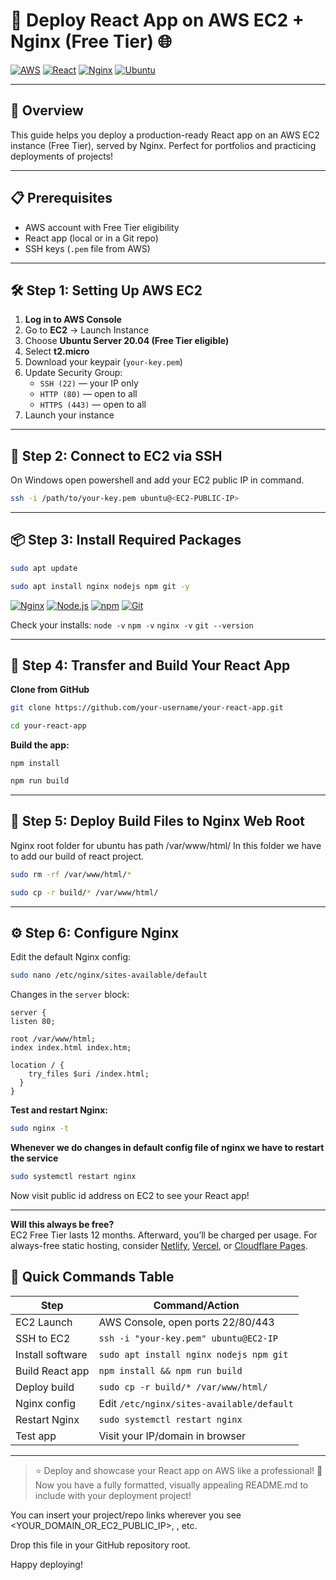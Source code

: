 # 🚀 Deploy React App on AWS EC2 + Nginx (Free Tier) 🌐

[![AWS](https://img.shields.io/badge/AWS-Free%20Tier-orange?logo=amazon-aws)](https://aws.amazon.com/free/)
[![React](https://img.shields.io/badge/Built%20with-React-61DAFB?logo=react)](https://reactjs.org/)
[![Nginx](https://img.shields.io/badge/Web%20Server-Nginx-009639?logo=nginx)](https://nginx.org/)
[![Ubuntu](https://img.shields.io/badge/OS-Ubuntu-E95420?logo=ubuntu)](https://ubuntu.com/)

---

## 📄 Overview

This guide helps you deploy a production-ready React app on an AWS EC2 instance (Free Tier), served by Nginx. Perfect for portfolios and practicing deployments of projects!

---

## 📋 Prerequisites

- AWS account with Free Tier eligibility
- React app (local or in a Git repo)
- SSH keys (`.pem` file from AWS)

---

## 🛠️ Step 1: Setting Up AWS EC2

1. **Log in to AWS Console**
2. Go to **EC2** → Launch Instance
3. Choose **Ubuntu Server 20.04 (Free Tier eligible)**
4. Select **t2.micro** 
5. Download your keypair (`your-key.pem`)
6. Update Security Group:
    - `SSH (22)` — your IP only
    - `HTTP (80)` — open to all
    - `HTTPS (443)` — open to all
7. Launch your instance

---

## 🔐 Step 2: Connect to EC2 via SSH
On Windows open powershell and add your EC2 public IP in command.
```bash 
ssh -i /path/to/your-key.pem ubuntu@<EC2-PUBLIC-IP>
```

---

## 📦 Step 3: Install Required Packages
```bash
sudo apt update
```

```bash
sudo apt install nginx nodejs npm git -y
```

[![Nginx](https://img.shields.io/badge/Web%20Server-Nginx-009639?logo=nginx)](https://nginx.org/)
[![Node.js](https://img.shields.io/badge/Runtime-Node.js-339933?logo=node.js)](https://nodejs.org/)
[![npm](https://img.shields.io/badge/Package%20Manager-npm-CB3837?logo=npm)](https://www.npmjs.com/)
[![Git](https://img.shields.io/badge/Version%20Control-Git-F05032?logo=git)](https://git-scm.com/)

Check your installs:
`node -v`
`npm -v`
`nginx -v` 
`git --version`

---

## 📁 Step 4: Transfer and Build Your React App

**Clone from GitHub**
```bash
git clone https://github.com/your-username/your-react-app.git
```

```bash
cd your-react-app
```
**Build the app:**
```
npm install
```
```bash
npm run build
```

---

## 🚚 Step 5: Deploy Build Files to Nginx Web Root

Nginx root folder for ubuntu has path /var/www/html/
In this folder we have to add our build of react project.

```bash
sudo rm -rf /var/www/html/*
```

```bash
sudo cp -r build/* /var/www/html/
```
---

## ⚙️ Step 6: Configure Nginx

Edit the default Nginx config:
```bash
sudo nano /etc/nginx/sites-available/default
```

Changes in the `server` block:
```
server {
listen 80;

root /var/www/html;
index index.html index.htm;

location / {
    try_files $uri /index.html;
  }
}
```
**Test and restart Nginx:**
```bash
sudo nginx -t
```
**Whenever we do changes in default config file of nginx we have to restart the service**
```bash
sudo systemctl restart nginx
```

Now visit public id address on EC2 to see your React app!

---

**Will this always be free?**  
EC2 Free Tier lasts 12 months. Afterward, you’ll be charged per usage. For always-free static hosting, consider [Netlify](https://netlify.com/), [Vercel](https://vercel.com/), or [Cloudflare Pages](https://pages.cloudflare.com/).

## 🎯 Quick Commands Table

| Step                 | Command/Action                                  |
|----------------------|-------------------------------------------------|
| EC2 Launch           | AWS Console, open ports 22/80/443               |
| SSH to EC2           | `ssh -i "your-key.pem" ubuntu@EC2-IP`           |
| Install software     | `sudo apt install nginx nodejs npm git`         |
| Build React app      | `npm install && npm run build`                  |
| Deploy build         | `sudo cp -r build/* /var/www/html/`             |
| Nginx config         | Edit `/etc/nginx/sites-available/default`       |
| Restart Nginx        | `sudo systemctl restart nginx`                  |
| Test app             | Visit your IP/domain in browser                 |

---

> ⭐ Deploy and showcase your React app on AWS like a professional!
🎉 Now you have a fully formatted, visually appealing README.md to include with your deployment project!

You can insert your project/repo links wherever you see <YOUR_DOMAIN_OR_EC2_PUBLIC_IP>, <EC2-IP>, etc.

Drop this file in your GitHub repository root.

Happy deploying!
